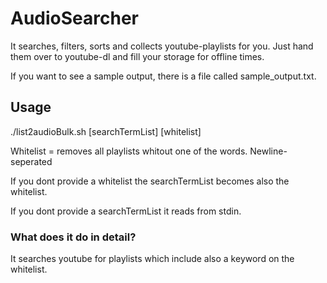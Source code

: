 # AudioSearcher

It searches, filters, sorts and collects youtube-playlists for you. 
Just hand them over to youtube-dl and fill your storage for offline times.

If you want to see a sample output, there is a file called sample_output.txt.

## Usage

./list2audioBulk.sh [searchTermList] [whitelist]

Whitelist = removes all playlists whitout one of the words. Newline-seperated

If you dont provide a whitelist the searchTermList becomes also the whitelist.

If you dont provide a searchTermList it reads from stdin.

### What does it do in detail?

It searches youtube for playlists which include also a keyword on the whitelist.
